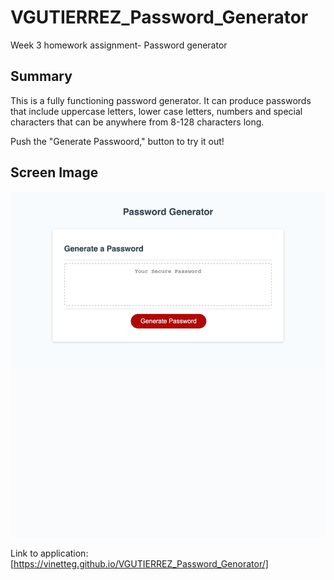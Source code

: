 # VGUTIERREZ_Password_Generator

Week 3 homework assignment- Password generator

## Summary

This is a fully functioning password generator. It can produce passwords that include uppercase letters, lower case letters, numbers and special characters that can be anywhere from 8-128 characters long.

Push the "Generate Passwoord," button to try it out!

## Screen Image

![portfolio menu](assets/images/screenimage.png)

Link to application:
[https://vinetteg.github.io/VGUTIERREZ_Password_Genorator/]
